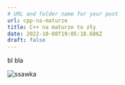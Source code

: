 ```yaml
---
# URL and folder name for your post
url: cpp-na-maturze
title: C++ na maturze to zły
date: 2022-10-08T19:05:18.686Z
draft: false
---
```

bl bla 

![ssawka](/blog/cpp-na-maturze/signal-2022-10-02-113453_005.jpeg)